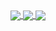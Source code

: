 <a href="https://links.sperrer.ca/">
  <img align="center" src="https://github-readme-stats.vercel.app/api?username=p0t4t0sandwich&show_icons=true&hide_border=true&count_private=true&include_all_commits=true&theme=merko" />
</a>
<a href="https://links.sperrer.ca/">
  <img align="center" src="https://github-readme-stats.vercel.app/api/top-langs/?username=p0t4t0sandwich&hide_border=true&layout=compact&theme=merko" />
</a>
<a href="https://links.sperrer.ca/">
  <img align="center" src="https://github-readme-stats.vercel.app/api/wakatime?username=p0t4t0sandwich&hide_border=true&layout=compact&theme=merko" />
</a>
